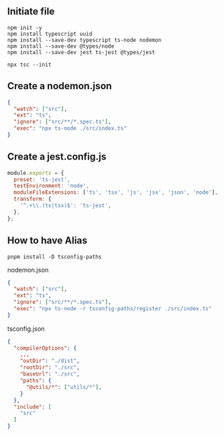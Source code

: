 ## Initiate file


```shell
npm init -y
npm install typescript uuid
npm install --save-dev typescript ts-node nodemon
npm install --save-dev @types/node
npm install --save-dev jest ts-jest @types/jest

npx tsc --init
```

## Create a nodemon.json

```json
{
  "watch": ["src"],
  "ext": "ts",
  "ignore": ["src/**/*.spec.ts"],
  "exec": "npx ts-node ./src/index.ts"
}
```

## Create a jest.config.js

```js
module.exports = {
  preset: 'ts-jest',
  testEnvironment: 'node',
  moduleFileExtensions: ['ts', 'tsx', 'js', 'jsx', 'json', 'node'],
  transform: {
    '^.+\\.(ts|tsx)$': 'ts-jest',
  },
};
```


## How to have Alias

```shell
pnpm install -D tsconfig-paths
```

nodemon.json

```json
{
  "watch": ["src"],
  "ext": "ts",
  "ignore": ["src/**/*.spec.ts"],
  "exec": "npx ts-node -r tsconfig-paths/register ./src/index.ts"
}
```

tsconfig.json

```json
{
  "compilerOptions": {
    ...
    "outDir": "./dist",
    "rootDir": "./src",
    "baseUrl": "./src",
    "paths": {
      "@utils/*": ["utils/*"],
    }
  },
  "include": [
    "src"
  ]
}
```